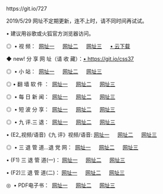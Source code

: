 <p>https://git.io/727
<p>2019/5/29 网址不定期更新，连不上时，请不同时间再试试。
<p>• 建议用谷歌或火狐官方浏览器访问。
<p>◎  • 视 频： 
<a href="http://wbv.blogganteng.com/" target="_blank">网址一</a> 　 
<a href="http://waz.blogganteng.com/9018.html" target="_blank">网址二</a> 　 
<a href="http://waz.blogganteng.com/9449.html" target="_blank">网址三</a> 　 
<a href="https://yadi.sk/d/d0sUeAOpal3njw/" target="_blank">• 云下载 </a></p>
<p>◆ new! 分 享 网 址（请 收 藏）：<a href="http://if.ccok.club/v/g4tv.html" target="_blank">• https://git.io/css37</a></p>

<p>◎ </span>  •  小 站：  
<a href="http://wbv.blogganteng.com/" target="_blank">网址一</a> 　 
<a href="http://waz.blogganteng.com/" target="_blank">网址二</a> 　 
<a href="http://waz.blogganteng.com/read/" target="_blank">网址三</a></p>
<p>◎  • 翻 墙 软 件 ：  
<a href="http://wbv.blogganteng.com/ff/" target="_blank">网址一</a> 　 
<a href="http://waz.blogganteng.com/s/read/a1_nd.html" target="_blank">网址二</a> 　 
<a href="http://waz.blogganteng.com/ff/index.html" target="_blank">网址三</a></p>
<p>◎ </span>  • 每 日 新 闻：  
<a href="http://wbv.blogganteng.com/day/" target="_blank">网址一</a> 　 
<a href="http://waz.blogganteng.com/day/" target="_blank">网址二</a> 　 
<a href="http://waz.blogganteng.com/day/index.html" target="_blank">网址三</a></p>
<p>◎ </span>  • 短 波 分 享：  
<a href="http://wbv.blogganteng.com/h/" target="_blank">网址一</a> 　 
<a href="http://waz.blogganteng.com/h/" target="_blank">网址二</a> 　 
<a href="http://waz.blogganteng.com/h/index.html" target="_blank">网址三</a></p>
<p>◎   • 九 评.三 退：  
<a href="http://wbv.blogganteng.com/t/" target="_blank">网址一</a> 　 
<a href="http://waz.blogganteng.com/v2/index.html" target="_blank">网址二</a> 　 
<a href="http://waz.blogganteng.com/tt/index.html" target="_blank">网址三</a> 　</p>
<p>  • (E2_视频/语音)《九 评》视频/语音: 
<a href="http://waz.blogganteng.com/7738.html" target="_blank">网址一</a> 　 
<a href="http://waz.blogganteng.com/7614.html" target="_blank">网址二</a> 　 
<a href="http://waz.blogganteng.com/7633.html" target="_blank">网址三</a></p>
<p>◎   • 三 退 管 道...退 党 网：  
<a href="http://wbv.blogganteng.com/go/td1.html" target="_blank">网址一</a> 　 
<a href="http://waz.blogganteng.com/go/td2.html" target="_blank">网址二</a> 　 
<a href="http://waz.blogganteng.com/go/td3.html" target="_blank">网址三</a></p>
<p>  • (F1) 三 退 管 道(一)： 
<a href="http://wbv.blogganteng.com/dd/" target="_blank">网址一</a> 　 
<a href="http://waz.blogganteng.com/s/read/a1_tdx.html" target="_blank">网址二</a> 　 
<a href="http://waz.blogganteng.com/dd/" target="_blank">网址三</a></p>
<p>  • (F2)三 退 管 道(二)： 
<a href="http://waz.blogganteng.com/d/" target="_blank">网址一</a> 　 
<a href="http://wbv.blogganteng.com/d/index.html" target="_blank">网址二</a> 　 
<a href="http://waz.blogganteng.com/d/" target="_blank">网址三</a></p>
<p>◎   • PDF电子书：  
<a href="http://wbv.blogganteng.com/p/" target="_blank">网址一</a> 　 
<a href="http://waz.blogganteng.com/p/index.html" target="_blank">网址二</a> 　 
<a href="http://waz.blogganteng.com/p/" target="_blank">网址三</a></p>


